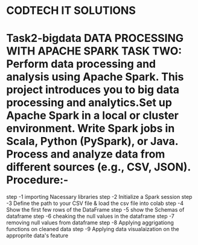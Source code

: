 # CODTECH IT SOLUTIONS
Task2-bigdata
DATA PROCESSING WITH APACHE SPARK
TASK TWO:
Perform data processing and analysis using Apache Spark. This project introduces you to big data processing and analytics.Set up Apache Spark in a local or cluster environment. Write Spark jobs in Scala, Python (PySpark), or Java. Process and analyze data from different sources (e.g., CSV, JSON).
Procedure:-
========
step -1 importing Nacessary libraries
step -2 Initialize a Spark session
step -3 Define the path to your CSV file & load the csv file into colab
step -4 Show the first few rows of the DataFrame
step -5  show the Schemas of dataframe
step -6  cheaking the null values in the dataframe
step -7 removing null values from dataframe
step -8 Applying aggrigationg functions on cleaned data
step -9  Applying data visualaization on the approprite data's feature
